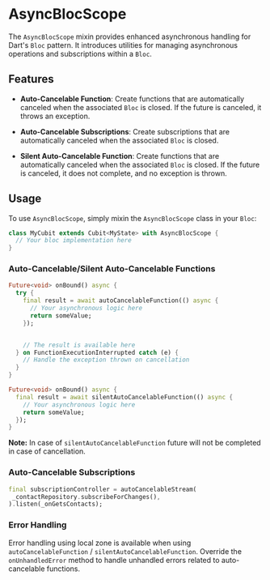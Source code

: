 # AsyncBlocScope

The `AsyncBlocScope` mixin provides enhanced asynchronous handling for Dart's `Bloc` pattern.
It introduces utilities for managing asynchronous operations and subscriptions within a `Bloc`.

## Features

- **Auto-Cancelable Function**: Create functions that are automatically canceled when the associated `Bloc` is closed. If the future is canceled, it throws an exception.

- **Auto-Cancelable Subscriptions**: Create subscriptions that are automatically canceled when the associated `Bloc` is closed.

- **Silent Auto-Cancelable Function**: Create functions that are automatically canceled when the associated `Bloc` is closed. If the future is canceled, it does not complete, and no exception is thrown.

## Usage

To use `AsyncBlocScope`, simply mixin the `AsyncBlocScope` class in your `Bloc`:

```dart
class MyCubit extends Cubit<MyState> with AsyncBlocScope {
  // Your bloc implementation here
}
```

### Auto-Cancelable/Silent Auto-Cancelable Functions

```dart
Future<void> onBound() async {
  try {
    final result = await autoCancelableFunction(() async {
      // Your asynchronous logic here
      return someValue;
    });


    // The result is available here
  } on FunctionExecutionInterrupted catch (e) {
    // Handle the exception thrown on cancellation
  }
}

Future<void> onBound() async {
  final result = await silentAutoCancelableFunction(() async {
    // Your asynchronous logic here
    return someValue;
  });
}
```

**Note:** In case of `silentAutoCancelableFunction` future will not be completed in case of cancellation.

### Auto-Cancelable Subscriptions

```dart
final subscriptionController = autoCancelableStream(
 _contactRepository.subscribeForChanges(),
).listen(_onGetsContacts);
```

### Error Handling

Error handling using local zone is available when using `autoCancelableFunction` / `silentAutoCancelableFunction`.
Override the `onUnhandledError` method to handle unhandled errors related to auto-cancelable functions.
